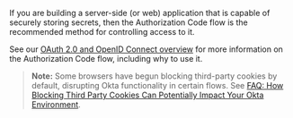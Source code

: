 If you are building a server-side (or web) application that is capable of securely storing secrets, then the Authorization Code flow is the recommended method for controlling access to it.

See our [OAuth 2.0 and OpenID Connect overview](/docs/concepts/oauth-openid/#authorization-code-flow) for more information on the Authorization Code flow, including why to use it.

> **Note:** Some browsers have begun blocking third-party cookies by default, disrupting Okta functionality in certain flows. See [FAQ: How Blocking Third Party Cookies Can Potentially Impact Your Okta Environment](https://support.okta.com/help/s/article/FAQ-How-Blocking-Third-Party-Cookies-Can-Potentially-Impact-Your-Okta-Environment).
